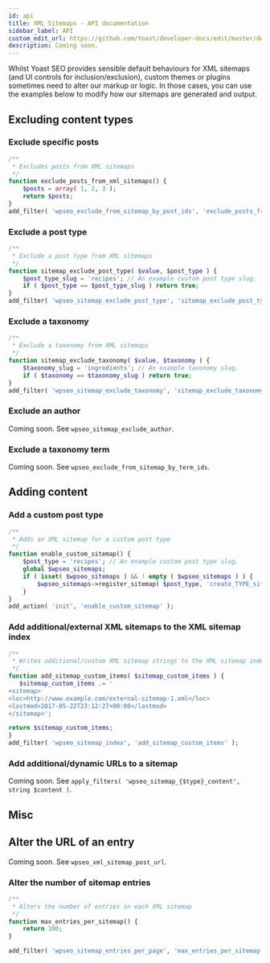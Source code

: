 ```yaml
---
id: api
title: XML Sitemaps - API documentation
sidebar_label: API
custom_edit_url: https://github.com/Yoast/developer-docs/edit/master/docs/features/xml-sitemaps/specification.md
description: Coming soon.
---
```


Whilst Yoast SEO provides sensible default behaviours for XML sitemaps (and UI controls for inclusion/exclusion), custom themes or plugins sometimes need to alter our markup or logic.
In those cases, you can use the examples below to modify how our sitemaps are generated and output.

## Excluding content types

### Exclude specific posts
```php
/**
 * Excludes posts from XML sitemaps
 */
function exclude_posts_from_xml_sitemaps() {
    $posts = array( 1, 2, 3 );
    return $posts;
}
add_filter( 'wpseo_exclude_from_sitemap_by_post_ids', 'exclude_posts_from_xml_sitemaps' );
```

### Exclude a post type
```php
/**
 * Exclude a post type from XML sitemaps
 */
function sitemap_exclude_post_type( $value, $post_type ) {
    $post_type_slug = 'recipes'; // An example custom post type slug.
    if ( $post_type == $post_type_slug ) return true;
}
add_filter( 'wpseo_sitemap_exclude_post_type', 'sitemap_exclude_post_type', 10, 2 );
```

### Exclude a taxonomy
```php
/**
 * Exclude a taxonomy from XML sitemaps
 */
function sitemap_exclude_taxonomy( $value, $taxonomy ) {
    $taxonomy_slug = 'ingredients'; // An example taxonomy slug.
    if ( $taxonomy == $taxonomy_slug ) return true;
}
add_filter( 'wpseo_sitemap_exclude_taxonomy', 'sitemap_exclude_taxonomy', 10, 2 );
```

### Exclude an author
Coming soon. See `wpseo_sitemap_exclude_author`.

### Exclude a taxonomy term
Coming soon. See `wpseo_exclude_from_sitemap_by_term_ids`.

## Adding content

### Add a custom post type
```php
/**
 * Adds an XML sitemap for a custom post type
 */
function enable_custom_sitemap() {
    $post_type = 'recipes'; // An example custom post type slug.
    global $wpseo_sitemaps;
    if ( isset( $wpseo_sitemaps ) && ! empty ( $wpseo_sitemaps ) ) {
        $wpseo_sitemaps->register_sitemap( $post_type, 'create_TYPE_sitemap' );
    }
}
add_action( 'init', 'enable_custom_sitemap' );
```

### Add additional/external XML sitemaps to the XML sitemap index
```php
/**
 * Writes additional/custom XML sitemap strings to the XML sitemap index
 */
function add_sitemap_custom_items( $sitemap_custom_items ) {
   $sitemap_custom_items .= '
<sitemap>
<loc>http://www.example.com/external-sitemap-1.xml</loc>
<lastmod>2017-05-22T23:12:27+00:00</lastmod>
</sitemap>';

return $sitemap_custom_items;
}
add_filter( 'wpseo_sitemap_index', 'add_sitemap_custom_items' );
```

### Add additional/dynamic URLs to a sitemap
Coming soon. See `apply_filters( 'wpseo_sitemap_{$type}_content', string $content )`.

## Misc

## Alter the URL of an entry
Coming soon. See `wpseo_xml_sitemap_post_url`.

### Alter the number of sitemap entries
```php
/**
 * Alters the number of entries in each XML sitemap
 */
function max_entries_per_sitemap() {
    return 100;
}

add_filter( 'wpseo_sitemap_entries_per_page', 'max_entries_per_sitemap' );
```
